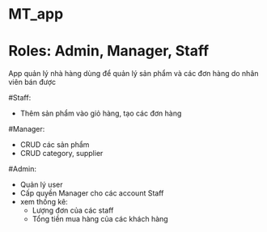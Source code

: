 # MT_app
# Roles: Admin, Manager, Staff
 App quản lý nhà hàng dùng để quản lý sản phẩm và các đơn hàng do nhân viên bán được

 #Staff:
 - Thêm sản phẩm vào giỏ hàng, tạo các đơn hàng

 #Manager:
 - CRUD các sản phẩm
 - CRUD category, supplier

#Admin:
- Quản lý user
- Cấp quyền Manager cho các account Staff
- xem thống kê:
    + Lượng đơn của các staff
    + Tổng tiền mua hàng của các khách hàng
